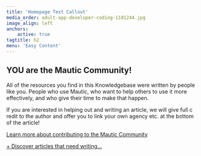 ```yaml
---
title: 'Homepage Text Callout'
media_order: adult-app-developer-coding-1181244.jpg
image_align: left
anchors:
    active: true
tagtitle: h2
menu: 'Easy Content'
---
```


## **YOU** are the Mautic Community!

All of the resources you find in this Knowledgebase were written by people like you. 
People who use Mautic, who want to help others to use it more effectively, and who 
give their time to make that happen.

If you are interested in helping out and writing an article, we will give full c
redit to the author and offer you to link your own agency etc. at the bottom of the article!

[Learn more about contributing to the Mautic Community][contribute-to-mautic]

[+ Discover articles that need writing...][education-team-jira]

[contribute-to-mautic]: <https://contribute.mautic.org/contributing-to-mautic>
[education-team-jira]: <https://mautic.atlassian.net/browse/TEDU-15?classes=btn,btn-primary,btn-lg>
